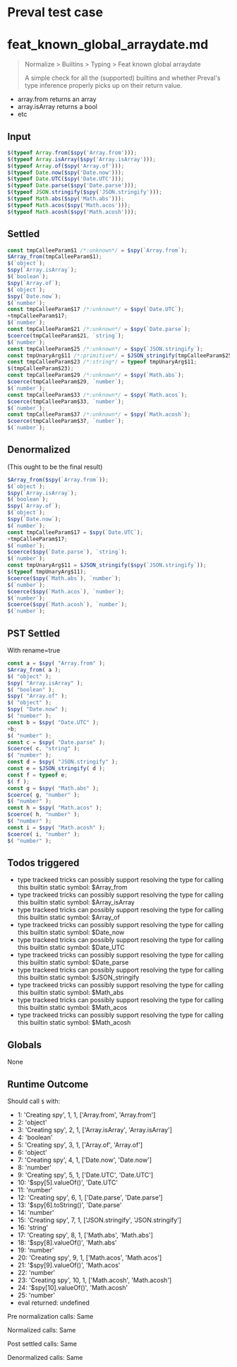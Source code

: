 # Preval test case

# feat_known_global_arraydate.md

> Normalize > Builtins > Typing > Feat known global arraydate
>
> A simple check for all the (supported) builtins and whether Preval's type inference properly picks up on their return value.

- array.from returns an array
- array.isArray returns a bool
- etc

## Input

`````js filename=intro
$(typeof Array.from($spy('Array.from')));
$(typeof Array.isArray($spy('Array.isArray')));
$(typeof Array.of($spy('Array.of')));
$(typeof Date.now($spy('Date.now')));
$(typeof Date.UTC($spy('Date.UTC')));
$(typeof Date.parse($spy('Date.parse')));
$(typeof JSON.stringify($spy('JSON.stringify')));
$(typeof Math.abs($spy('Math.abs')));
$(typeof Math.acos($spy('Math.acos')));
$(typeof Math.acosh($spy('Math.acosh')));
`````


## Settled


`````js filename=intro
const tmpCalleeParam$1 /*:unknown*/ = $spy(`Array.from`);
$Array_from(tmpCalleeParam$1);
$(`object`);
$spy(`Array.isArray`);
$(`boolean`);
$spy(`Array.of`);
$(`object`);
$spy(`Date.now`);
$(`number`);
const tmpCalleeParam$17 /*:unknown*/ = $spy(`Date.UTC`);
+tmpCalleeParam$17;
$(`number`);
const tmpCalleeParam$21 /*:unknown*/ = $spy(`Date.parse`);
$coerce(tmpCalleeParam$21, `string`);
$(`number`);
const tmpCalleeParam$25 /*:unknown*/ = $spy(`JSON.stringify`);
const tmpUnaryArg$11 /*:primitive*/ = $JSON_stringify(tmpCalleeParam$25);
const tmpCalleeParam$23 /*:string*/ = typeof tmpUnaryArg$11;
$(tmpCalleeParam$23);
const tmpCalleeParam$29 /*:unknown*/ = $spy(`Math.abs`);
$coerce(tmpCalleeParam$29, `number`);
$(`number`);
const tmpCalleeParam$33 /*:unknown*/ = $spy(`Math.acos`);
$coerce(tmpCalleeParam$33, `number`);
$(`number`);
const tmpCalleeParam$37 /*:unknown*/ = $spy(`Math.acosh`);
$coerce(tmpCalleeParam$37, `number`);
$(`number`);
`````


## Denormalized
(This ought to be the final result)

`````js filename=intro
$Array_from($spy(`Array.from`));
$(`object`);
$spy(`Array.isArray`);
$(`boolean`);
$spy(`Array.of`);
$(`object`);
$spy(`Date.now`);
$(`number`);
const tmpCalleeParam$17 = $spy(`Date.UTC`);
+tmpCalleeParam$17;
$(`number`);
$coerce($spy(`Date.parse`), `string`);
$(`number`);
const tmpUnaryArg$11 = $JSON_stringify($spy(`JSON.stringify`));
$(typeof tmpUnaryArg$11);
$coerce($spy(`Math.abs`), `number`);
$(`number`);
$coerce($spy(`Math.acos`), `number`);
$(`number`);
$coerce($spy(`Math.acosh`), `number`);
$(`number`);
`````


## PST Settled
With rename=true

`````js filename=intro
const a = $spy( "Array.from" );
$Array_from( a );
$( "object" );
$spy( "Array.isArray" );
$( "boolean" );
$spy( "Array.of" );
$( "object" );
$spy( "Date.now" );
$( "number" );
const b = $spy( "Date.UTC" );
+b;
$( "number" );
const c = $spy( "Date.parse" );
$coerce( c, "string" );
$( "number" );
const d = $spy( "JSON.stringify" );
const e = $JSON_stringify( d );
const f = typeof e;
$( f );
const g = $spy( "Math.abs" );
$coerce( g, "number" );
$( "number" );
const h = $spy( "Math.acos" );
$coerce( h, "number" );
$( "number" );
const i = $spy( "Math.acosh" );
$coerce( i, "number" );
$( "number" );
`````


## Todos triggered


- type trackeed tricks can possibly support resolving the type for calling this builtin static symbol: $Array_from
- type trackeed tricks can possibly support resolving the type for calling this builtin static symbol: $Array_isArray
- type trackeed tricks can possibly support resolving the type for calling this builtin static symbol: $Array_of
- type trackeed tricks can possibly support resolving the type for calling this builtin static symbol: $Date_now
- type trackeed tricks can possibly support resolving the type for calling this builtin static symbol: $Date_UTC
- type trackeed tricks can possibly support resolving the type for calling this builtin static symbol: $Date_parse
- type trackeed tricks can possibly support resolving the type for calling this builtin static symbol: $JSON_stringify
- type trackeed tricks can possibly support resolving the type for calling this builtin static symbol: $Math_abs
- type trackeed tricks can possibly support resolving the type for calling this builtin static symbol: $Math_acos
- type trackeed tricks can possibly support resolving the type for calling this builtin static symbol: $Math_acosh


## Globals


None


## Runtime Outcome


Should call `$` with:
 - 1: 'Creating spy', 1, 1, ['Array.from', 'Array.from']
 - 2: 'object'
 - 3: 'Creating spy', 2, 1, ['Array.isArray', 'Array.isArray']
 - 4: 'boolean'
 - 5: 'Creating spy', 3, 1, ['Array.of', 'Array.of']
 - 6: 'object'
 - 7: 'Creating spy', 4, 1, ['Date.now', 'Date.now']
 - 8: 'number'
 - 9: 'Creating spy', 5, 1, ['Date.UTC', 'Date.UTC']
 - 10: '$spy[5].valueOf()', 'Date.UTC'
 - 11: 'number'
 - 12: 'Creating spy', 6, 1, ['Date.parse', 'Date.parse']
 - 13: '$spy[6].toString()', 'Date.parse'
 - 14: 'number'
 - 15: 'Creating spy', 7, 1, ['JSON.stringify', 'JSON.stringify']
 - 16: 'string'
 - 17: 'Creating spy', 8, 1, ['Math.abs', 'Math.abs']
 - 18: '$spy[8].valueOf()', 'Math.abs'
 - 19: 'number'
 - 20: 'Creating spy', 9, 1, ['Math.acos', 'Math.acos']
 - 21: '$spy[9].valueOf()', 'Math.acos'
 - 22: 'number'
 - 23: 'Creating spy', 10, 1, ['Math.acosh', 'Math.acosh']
 - 24: '$spy[10].valueOf()', 'Math.acosh'
 - 25: 'number'
 - eval returned: undefined

Pre normalization calls: Same

Normalized calls: Same

Post settled calls: Same

Denormalized calls: Same
